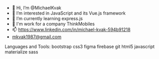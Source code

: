 - 👋 Hi, I’m @MichaelKvak
- 👀 I’m interested in JavaScript and its Vue.js framework
- 🌱 I’m currently learning express.js
- 💞️ I'm work for a company ThinkMobiles
- 📫 https://www.linkedin.com/in/michael-kvak-594b91218
- mkvak1987@gmail.com

Languages and Tools:
bootstrap css3 figma firebase git html5 javascript materialize sass

<!---
MichaelKvak/MichaelKvak is a ✨ special ✨ repository because its `README.md` (this file) appears on your GitHub profile.
You can click the Preview link to take a look at your changes.
--->
